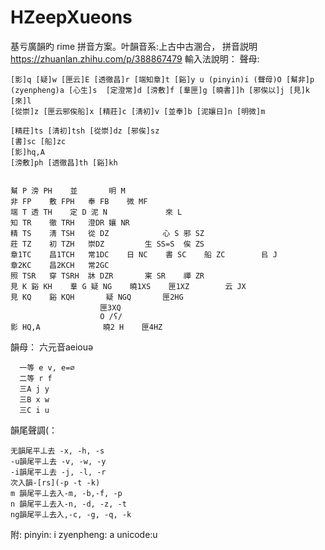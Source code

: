# HZeepXueons
基亏廣韻旳 rime 拼音方案。叶韻音系:上古中古溷合，
拼音説明 https://zhuanlan.zhihu.com/p/388867479
輸入法說明：
  聲母:

    [影]q [疑]w [匣云]E [透徹昌]r [端知章]t [谿]y u (pinyin)i (聲母)O [幫非]p 
    (zyenpheng)a [心生]s  [定澄常]d [滂敷]f [羣匣]g [曉書]]h [邪俟以]j [見]k [來]l
    [從崇]z [匣云邪俟船]x [精莊]c [淸初]v [並奉]b [泥孃日]n [明微]m

    [精莊]ts [淸初]tsh [從崇]dz [邪俟]sz
    [書]sc [船]zc
    [影]hq,A
    [滂敷]ph [透徹昌]th [谿]kh  


    幫 P	滂 PH	並 		明 M
    非 FP	敷 FPH	奉 FB	微 MF 
    端 T	透 TH	定 D	泥 N				來 L
    知 TR	徹 TRH	澄DR	孃 NR	
    精 TS	淸 TSH	從 DZ			心 S	邪 SZ
    莊 TZ	初 TZH	崇DZ			生 SS=S	俟 ZS
    章1TC	昌1TCH	常1DC	日 NC	書 SC	船 ZC		㠯 J
    章2KC	昌2KCH	常2GC
    照 TSR	穿 TSRH	牀 DZR		宷 SR	禪 ZR
    見 K	谿 KH	羣 G	疑 NG	曉1XS	匣1XZ		云 JX
    見 KQ	谿 KQH		疑 NGQ		匣2HG
						匣3XQ
						O /ʕ/
    影 HQ,A				曉2 H	匣4HZ


  韻母：
      六元音aeiouə


      一等 e v, e=∅
      二等 r f
      三A j y
      三B x w
      三C i u

韻尾聲調(：

    无韻尾平丄去 -x, -h, -s
    -u韻尾平丄去 -v, -w, -y
    -i韻尾平丄去 -j, -l, -r
    次入韻-[rs](-p -t -k)
    m 韻尾平丄去入-m, -b,-f, -p
    n 韻尾平丄去入-n, -d, -z, -t
    ng韻尾平丄去入,-c, -g, -q, -k
    
  附:
    pinyin: i
    zyenpheng: a
    unicode:u

